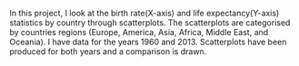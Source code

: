 In this project, I look at the birth rate(X-axis) and life expectancy(Y-axis) statistics by country through scatterplots. The scatterplots are categorised by countries regions (Europe, America, Asia, Africa, Middle East, and Oceania). I have data for the years 1960 and 2013. Scatterplots have been produced for both years and a comparison is drawn. 
